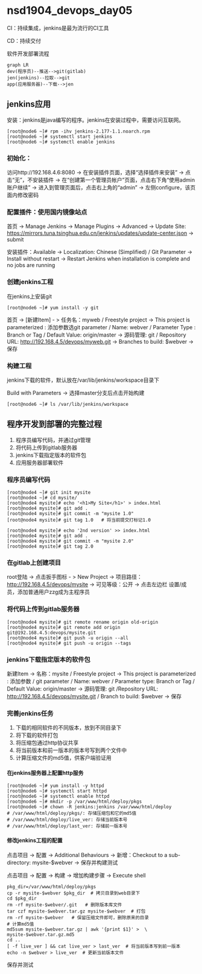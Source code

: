 # nsd1904_devops_day05

CI：持续集成，jenkins是最为流行的CI工具

CD：持续交付

软件开发部署流程

```mermaid
graph LR
dev(程序员)--推送-->git(gitlab)
jen(jenkins)--拉取-->git
app(应用服务器)--下载-->jen
```

## jenkins应用

安装：jenkins是java编写的程序。jenkins在安装过程中，需要访问互联网。

```shell
[root@node6 ~]# rpm -ihv jenkins-2.177-1.1.noarch.rpm 
[root@node6 ~]# systemctl start jenkins
[root@node6 ~]# systemctl enable jenkins
```

### 初始化：

访问http://192.168.4.6:8080 -> 在安装插件页面，选择“选择插件来安装” -> 点击“无”，不安装插件 -> 在“创建第一个管理员帐户”页面，点击右下角“使用admin账户继续” -> 进入到管理页面后，点击右上角的“admin” -> 左侧configure，该页面内修改密码

### 配置插件：使用国内镜像站点

首页 -> Manage Jenkins -> Manage Plugins -> Advanced -> Update Site: https://mirrors.tuna.tsinghua.edu.cn/jenkins/updates/update-center.json -> submit 

安装插件：Available -> Localization: Chinese (Simplified) / Git Parameter -> Install without restart -> Restart Jenkins when installation is complete and no jobs are running



### 创建jenkins工程

在jenkins上安装git

```shell
[root@node6 ~]# yum install -y git
```

首页 -> [新建Item] - > 任务名：myweb / Freestyle project -> This project is parameterized : 添加参数选git parameter / Name: webver / Parameter Type : Branch or Tag / Default Value: origin/master -> 源码管理: git / Repository URL: http://192.168.4.5/devops/myweb.git -> Branches to build: $webver -> 保存

### 构建工程

jenkins下载的软件，默认放在/var/lib/jenkins/workspace目录下

Build with Parameters -> 选择master分支后点击开始构建

```shell
[root@node6 ~]# ls /var/lib/jenkins/workspace
```





## 程序开发到部署的完整过程

1. 程序员编写代码，并通过git管理
2. 将代码上传到gitlab服务器
3. jenkins下载指定版本的软件包
4. 应用服务器部署软件

### 程序员编写代码

```shell
[root@node4 ~]# git init mysite
[root@node4 ~]# cd mysite/
[root@node4 mysite]# echo '<h1>My Site</h1>' > index.html
[root@node4 mysite]# git add .
[root@node4 mysite]# git commit -m "mysite 1.0"
[root@node4 mysite]# git tag 1.0   # 将当前提交打标记1.0

[root@node4 mysite]# echo '2nd version' >> index.html 
[root@node4 mysite]# git add .
[root@node4 mysite]# git commit -m "mysite 2.0"
[root@node4 mysite]# git tag 2.0
```

### 在gitlab上创建项目

root登陆 -> 点击扳手图标 - > New Project -> 项目路径：http://192.168.4.5/devops/mysite -> 可见等级：公开 -> 点击左边栏 设置/成员，添加普通用户zzg成为主程序员

### 将代码上传到gitlab服务器

```shell
[root@node4 mysite]# git remote rename origin old-origin
[root@node4 mysite]# git remote add origin git@192.168.4.5:devops/mysite.git
[root@node4 mysite]# git push -u origin --all
[root@node4 mysite]# git push -u origin --tags
```

### jenkins下载指定版本的软件包

新建Item -> 名称：mysite / Freestyle project -> This project is parameterized : 添加参数 / git parameter / Name: webver / Parameter type: Branch or Tag / Default Value: origin/master -> 源码管理: git /Repository URL:  http://192.168.4.5/devops/mysite.git / Branch to build: $webver -> 保存

### 完善jenkins任务

1. 下载的相同软件的不同版本，放到不同目录下
2. 将下载的软件打包
3. 将压缩包通过http协议共享
4. 将当前版本和前一版本的版本号写到两个文件中
5. 计算压缩文件的md5值，供客户端验证用

#### 在jenkins服务器上配置http服务

```shell
[root@node6 ~]# yum install -y httpd
[root@node6 ~]# systemctl start httpd
[root@node6 ~]# systemctl enable httpd
[root@node6 ~]# mkdir -p /var/www/html/deploy/pkgs
[root@node6 ~]# chown -R jenkins:jenkins /var/www/html/deploy
# /var/www/html/deploy/pkgs/: 存储压缩包和它的md5值
# /var/www/html/deploy/live_ver: 存储当前版本号
# /var/www/html/deploy/last_ver: 存储前一版本号
```

#### 修改jenkins工程的配置

点击项目 -> 配置 -> Additional Behaviours -> 新增：Checkout to a sub-directory: mysite-$webver -> 保存并构建测试

点击项目 -> 配置 -> 构建 -> 增加构建步骤 -> Execute shell

```shell
pkg_dir=/var/www/html/deploy/pkgs
cp -r mysite-$webver $pkg_dir  # 拷贝目录到web目录下
cd $pkg_dir
rm -rf mysite-$webver/.git   # 删除版本库文件
tar czf mysite-$webver.tar.gz mysite-$webver  # 打包
rm -rf mysite-$webver   # 保留压缩文件即可，删除原来的目录
# 计算md5值
md5sum mysite-$webver.tar.gz | awk '{print $1}' >  \
mysite-$webver.tar.gz.md5
cd ..
[ -f live_ver ] && cat live_ver > last_ver  # 将当前版本写到前一版本
echo -n $webver > live_ver  # 更新当前版本文件
```

保存并测试















